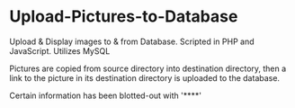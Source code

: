 Upload-Pictures-to-Database
===========================

Upload &amp; Display images to &amp; from Database. Scripted in PHP and JavaScript. Utilizes MySQL

Pictures are copied from source directory into destination directory, then a link to the picture in its destination directory is uploaded to the database.

Certain information has been blotted-out with '****'
